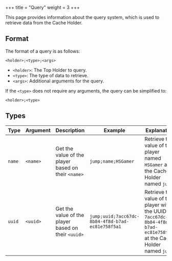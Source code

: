 +++
title = "Query"
weight = 3
+++

This page provides information about the query system, which is used to retrieve data from the Cache Holder.

## Format

The format of a query is as follows:

```
<holder>;<type>;<args>
```

- `<holder>`: The Top Holder to query.
- `<type>`: The type of data to retrieve.
- `<args>`: Additional arguments for the query.

If the `<type>` does not require any arguments, the query can be simplified to:

```
<holder>;<type>
```

## Types

| Type | Argument | Description | Example | Explanation |
| --- | --- | --- | --- | --- |
| `name` | `<name>` | Get the value of the player based on their `<name>` | `jump;name;HSGamer` | Retrieve the value of the player named `HSGamer` at the Cache Holder named `jump` |
| `uuid` | `<uuid>` | Get the value of the player based on their `<uuid>` | `jump;uuid;7acc67dc-8b84-4f8d-b7ad-ec81e758f5a1` | Retrieve the value of the player with the UUID `7acc67dc-8b84-4f8d-b7ad-ec81e758f5a1` at the Cache Holder named `jump` |
